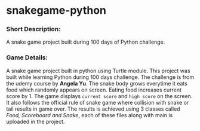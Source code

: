 # snakegame-python

### Short Description:
A snake game project built during 100 days of Python challenge.

### Game Details:
A snake game project built in python using Turtle module. This project was built while learning Python during 100 days challenge.
The challenge is from the udemy course by **Angela Yu**. The snake body grows everytime it eats food which randomly appears on screen. Eating food increases current score by 1. The game displays `current score` and `high score` on the screen. It also follows the official rule of snake game where collision with snake or tail results in game over. The results is achieved using 3 classes called *Food, Scoreboard and Snake*, each of these files along with main is uploaded in the project.
